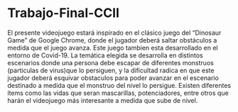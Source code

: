 # Trabajo-Final-CCII
El presente videojuego estará inspirado en el clásico juego del “Dinosaur Game” de Google Chrome, 
donde el jugador deberá saltar obstáculos a medida que el juego avanza. Este juego tambien esta desarrollado en el entorno de
Covid-19.
La temática elegida se desarrolla en distintos escenarios donde una persona debe escapar de diferentes monstruos (particulas de virus)que lo persiguen, 
y la dificultad radica en que este jugador deberá esquivar obstaculos para poder avanzar en el escenario destinado 
a medida que el monstruo del nivel lo persigue. 
Existen diferentes ítems como las vidas que seran mascarillas, potenciadores, entre otros que harán el videojuego más interesante a medida que sube de nivel.
